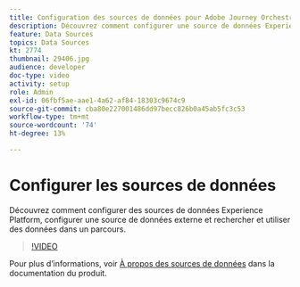 ```yaml
---
title: Configuration des sources de données pour Adobe Journey Orchestration
description: Découvrez comment configurer une source de données Experience Platform, configurer une source de données externe et rechercher et utiliser des données dans un parcours.
feature: Data Sources
topics: Data Sources
kt: 2774
thumbnail: 29406.jpg
audience: developer
doc-type: video
activity: setup
role: Admin
exl-id: 06fbf5ae-aae1-4a62-af84-18303c9674c9
source-git-commit: cba80e227001486dd97becc826b0a45ab5fc3c53
workflow-type: tm+mt
source-wordcount: '74'
ht-degree: 13%

---
```


# Configurer les sources de données

Découvrez comment configurer des sources de données Experience Platform, configurer une source de données externe et rechercher et utiliser des données dans un parcours.

>[!VIDEO](https://video.tv.adobe.com/v/29406?quality=12&learn=on)

Pour plus d’informations, voir [À propos des sources de données](https://experienceleague.adobe.com/docs/journeys/using/data-source-journeys/about-data-sources.html?lang=en) dans la documentation du produit.
